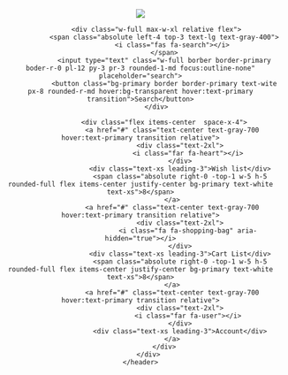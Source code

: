 <!doctype html>
<html>
<head>
  <meta charset="UTF-8">
  <meta name="viewport" content="width=device-width, initial-scale=1.0">
  <link href="/dist/output.css" rel="stylesheet">
  <title>Tailwind</title>
</head>
<body>
    <header class="py-4 shadow-sm bg-white">
        <div class="container flex items-center justify-between">
            <a href="#">
                <img src="https://wallpapers.com/images/hd/minimalist-demon-slayer-logo-annzcj8s06sa7lj6.jpg" class="w-32">    
            </a>

            <div class="w-full max-w-xl relative flex">
                <span class="absolute left-4 top-3 text-lg text-gray-400">
                    <i class="fas fa-search"></i>
                </span>
                <input type="text" class="w-full borber border-primary boder-r-0 pl-12 py-3 pr-3 rounded-1-md focus:outline-none" placeholder="search">
                <button class="bg-primary border border-primary text-wite px-8 rounded-r-md hover:bg-transparent hover:text-primary transition">Search</button>
            </div>

                <div class="flex items-center  space-x-4">
                    <a href="#" class="text-center text-gray-700 hover:text-primary transition relative">
                        <div class="text-2xl">
                            <i class="far fa-heart"></i>
                        </div>
                        <div class="text-xs leading-3">Wish list</div>
                        <span class="absolute right-0 -top-1 w-5 h-5 rounded-full flex items-center justify-center bg-primary text-white text-xs">8</span>
                    </a>
                    <a href="#" class="text-center text-gray-700 hover:text-primary transition relative">
                        <div class="text-2xl">
                            <i class="fa fa-shopping-bag" aria-hidden="true"></i>
                        </div>
                        <div class="text-xs leading-3">Cart List</div>
                        <span class="absolute right-0 -top-1 w-5 h-5 rounded-full flex items-center justify-center bg-primary text-white text-xs">8</span>
                    </a>
                    <a href="#" class="text-center text-gray-700 hover:text-primary transition relative">
                        <div class="text-2xl">
                            <i class="far fa-user"></i>
                        </div>
                        <div class="text-xs leading-3">Account</div>
                    </a>
                </div>
        </div>
    </header>
</body>
</html>
